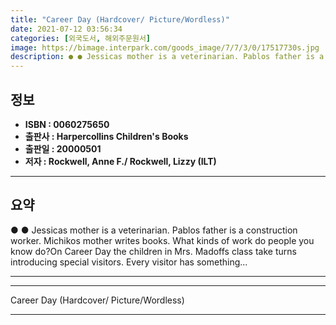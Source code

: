 ```yaml
---
title: "Career Day (Hardcover/ Picture/Wordless)"
date: 2021-07-12 03:56:34
categories: [외국도서, 해외주문원서]
image: https://bimage.interpark.com/goods_image/7/7/3/0/17517730s.jpg
description: ● ● Jessicas mother is a veterinarian. Pablos father is a construction worker. Michikos mother writes books. What kinds of work do people you know do?On Caree
---
```


## **정보**

- **ISBN : 0060275650**
- **출판사 : Harpercollins Children's Books**
- **출판일 : 20000501**
- **저자 : Rockwell, Anne F./ Rockwell, Lizzy (ILT)**

------



## **요약**

●  ●  Jessicas mother is a veterinarian. Pablos father is a construction worker. Michikos mother writes books. What kinds of work do people you know do?On Career Day the children in Mrs. Madoffs class take turns introducing special visitors. Every visitor has something... 

------



------


Career Day (Hardcover/ Picture/Wordless) 

------


